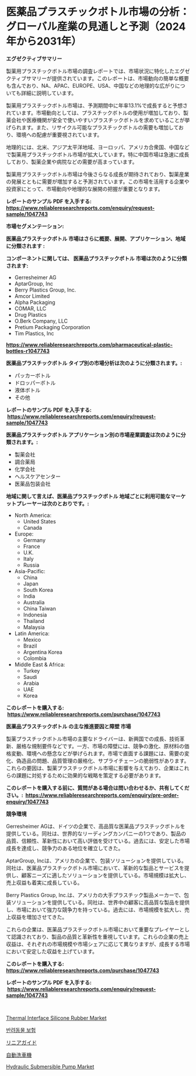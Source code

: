 <p><h1>医薬品プラスチックボトル市場の分析：グローバル産業の見通しと予測（2024年から2031年）</h1></p><p><strong>エグゼクティブサマリー</strong></p>
<p><p>製薬用プラスチックボトル市場の調査レポートでは、市場状況に特化したエグゼクティブサマリーが提供されています。このレポートは、市場動向の簡単な概要も含んでおり、NA、APAC、EUROPE、USA、中国などの地理的な広がりについても詳細に説明しています。</p><p>製薬用プラスチックボトル市場は、予測期間中に年率13.1%で成長すると予想されています。市場動向としては、プラスチックボトルの使用が増加しており、製薬会社や医療機関が安全で使いやすいプラスチックボトルを求めていることが挙げられます。また、リサイクル可能なプラスチックボトルの需要も増加しており、環境への配慮が重要視されています。</p><p>地理的には、北米、アジア太平洋地域、ヨーロッパ、アメリカ合衆国、中国などで製薬用プラスチックボトル市場が拡大しています。特に中国市場は急速に成長しており、製薬企業や病院などの需要が高まっています。</p><p>製薬用プラスチックボトル市場は今後さらなる成長が期待されており、製薬産業の発展とともに需要が増加すると予測されています。この市場を活用する企業や投資家にとって、市場動向や地理的な展開の把握が重要となります。</p></p>
<p><strong>レポートのサンプル PDF を入手する: <a href="https://www.reliableresearchreports.com/enquiry/request-sample/1047743">https://www.reliableresearchreports.com/enquiry/request-sample/1047743</a></strong></p>
<p><strong>市場セグメンテーション:</strong></p>
<p><strong> 医薬品プラスチックボトル 市場はさらに概要、展開、アプリケーション、地域に分類されます :</strong></p>
<p><strong>コンポーネントに関しては、 医薬品プラスチックボトル 市場は次のように分類されます: &nbsp;</strong></p>
<p><ul><li>Gerresheimer AG</li><li>AptarGroup, Inc</li><li>Berry Plastics Group, Inc.</li><li>Amcor Limited</li><li>Alpha Packaging</li><li>COMAR, LLC</li><li>Drug Plastics</li><li>O.Berk Company, LLC</li><li>Pretium Packaging Corporation</li><li>Tim Plastics, Inc</li></ul></p>
<p><strong><a href="https://www.reliableresearchreports.com/pharmaceutical-plastic-bottles-r1047743">https://www.reliableresearchreports.com/pharmaceutical-plastic-bottles-r1047743</a></strong></p>
<p><strong> 医薬品プラスチックボトル タイプ別の市場分析は次のように分類されます。:</strong></p>
<p><ul><li>パッカーボトル</li><li>ドロッパーボトル</li><li>液体ボトル</li><li>その他</li></ul></p>
<p><strong>レポートのサンプル PDF を入手する: &nbsp;<a href="https://www.reliableresearchreports.com/enquiry/request-sample/1047743">https://www.reliableresearchreports.com/enquiry/request-sample/1047743</a></strong></p>
<p><strong> 医薬品プラスチックボトル アプリケーション別の市場産業調査は次のように分類されます。:</strong></p>
<p><ul><li>製薬会社</li><li>調合薬局</li><li>化学会社</li><li>ヘルスケアセンター</li><li>医薬品包装会社</li></ul></p>
<p><strong>地域に関して言えば、医薬品プラスチックボトル 地域ごとに利用可能なマーケットプレーヤーは次のとおりです。:</strong></p>
<p><ul>
    <li>
        North America:
        <ul>
            <li>United States</li>
            <li>Canada</li>
        </ul>
    </li>
    <li>
        Europe:
        <ul>
            <li>Germany</li>
            <li>France</li>
            <li>U.K.</li>
            <li>Italy</li>
            <li>Russia</li>
        </ul>
    </li>
    <li>
        Asia-Pacific:
        <ul>
            <li>China</li>
            <li>Japan</li>
            <li>South Korea</li>
            <li>India</li>
            <li>Australia</li>
            <li>China Taiwan</li>
            <li>Indonesia</li>
            <li>Thailand</li>
            <li>Malaysia</li>
        </ul>
    </li>
    <li>
        Latin America:
        <ul>
            <li>Mexico</li>
            <li>Brazil</li>
            <li>Argentina Korea</li>
            <li>Colombia</li>
        </ul>
    </li>
    <li>
        Middle East & Africa:
        <ul>
            <li>Turkey</li>
            <li>Saudi</li>
            <li>Arabia</li>
            <li>UAE</li>
            <li>Korea</li>
        </ul>
    </li>
    </ul></p>
<p><strong>このレポートを購入する: &nbsp;<a href="https://www.reliableresearchreports.com/purchase/1047743">https://www.reliableresearchreports.com/purchase/1047743</a></strong></p>
<p><strong>医薬品プラスチックボトル の主な推進要因と障壁 市場</strong></p>
<p><p>製薬プラスチックボトル市場の主要なドライバーは、新興国での成長、技術革新、厳格な規制要件などです。一方、市場の障壁には、競争の激化、原材料の価格変動、環境への懸念などが挙げられます。市場で直面する課題には、需要の変化、偽造品の問題、品質管理の厳格化、サプライチェーンの脆弱性があります。これらの要因は、製薬プラスチックボトル市場に影響を与えており、企業はこれらの課題に対処するために効果的な戦略を策定する必要があります。</p></p>
<p><strong>このレポートを購入する前に、質問がある場合は問い合わせるか、共有してください。:&nbsp; <a href="https://www.reliableresearchreports.com/enquiry/pre-order-enquiry/1047743">https://www.reliableresearchreports.com/enquiry/pre-order-enquiry/1047743</a></strong></p>
<p><strong>競争環境</strong></p>
<p><p>Gerresheimer AGは、ドイツの企業で、高品質な医薬品プラスチックボトルを提供している。同社は、世界的なリーディングカンパニーの1つであり、製品の品質、信頼性、革新性において高い評価を受けている。過去には、安定した市場成長を達成し、競争力のある地位を確立してきた。</p><p>AptarGroup, Incは、アメリカの企業で、包装ソリューションを提供している。同社は、医薬品プラスチックボトル市場において、革新的な製品とサービスを提供し、顧客ニーズに適したソリューションを提供している。市場規模は拡大し、売上収益も着実に成長している。</p><p>Berry Plastics Group, Inc.は、アメリカの大手プラスチック製品メーカーで、包装ソリューションを提供している。同社は、世界中の顧客に高品質な製品を提供し、市場において強力な競争力を持っている。過去には、市場規模を拡大し、売上収益を増加させてきた。</p><p>これらの企業は、医薬品プラスチックボトル市場において重要なプレイヤーとして認識されており、製品の品質と革新性を重視しています。これらの企業の売上収益は、それぞれの市場規模や市場シェアに応じて異なりますが、成長する市場において安定した収益を上げています。</p></p>
<p><strong>このレポートを購入する: &nbsp; <a href="https://www.reliableresearchreports.com/purchase/1047743">https://www.reliableresearchreports.com/purchase/1047743</a></strong></p>
<p><strong>レポートのサンプル PDF を入手する: &nbsp;<a href="https://www.reliableresearchreports.com/enquiry/request-sample/1047743">https://www.reliableresearchreports.com/enquiry/request-sample/1047743</a></strong><strong></strong></p>
<p>&nbsp;</p>
<p><p><a href="https://www.linkedin.com/pulse/thermal-interface-silicone-rubber-market-size-2024-2031-apnhc?trackingId=sBY0%2ByM%2BExGu5r56FG9%2FzQ%3D%3D">Thermal Interface Silicone Rubber Market</a></p><p><a href="https://github.com/JeromeRtyau89966/Market-Research-Report-List-1/blob/main/930943124847.md">반려동물 보험</a></p><p><a href="https://github.com/xemfu2379520/Market-Research-Report-List-1/blob/main/645926326880.md">リニアガイド</a></p><p><a href="https://github.com/bucuel854722/Market-Research-Report-List-1/blob/main/614494926881.md">自動洗車機</a></p><p><a href="https://github.com/Airanohannonzb68e5pb53oc1/Market-Research-Report-List-2/blob/main/hydraulic-submersible-pump-market.md">Hydraulic Submersible Pump Market</a></p></p>